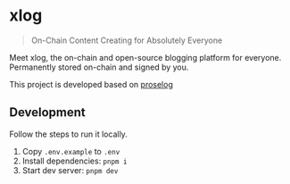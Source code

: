 # xlog

> On-Chain Content Creating for Absolutely Everyone

Meet xlog, the on-chain and open-source blogging platform for everyone. Permanently stored on-chain and signed by you.

This project is developed based on [proselog](https://github.com/proselog/proselog)

## Development

Follow the steps to run it locally.

1. Copy `.env.example` to `.env`
2. Install dependencies: `pnpm i`
3. Start dev server: `pnpm dev`
